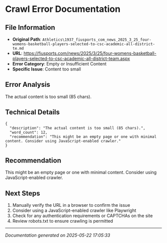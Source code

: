 # Crawl Error Documentation

## File Information
- **Original Path**: `Athletics\1937_fiusports_com_news_2025_3_25_four-womens-basketball-players-selected-to-csc-academic-all-district-te.md`
- **URL**: https://fiusports.com/news/2025/3/25/four-womens-basketball-players-selected-to-csc-academic-all-district-team.aspx
- **Error Category**: Empty or Insufficient Content
- **Specific Issue**: Content too small

## Error Analysis
The actual content is too small (85 chars).

## Technical Details
```
{
  "description": "The actual content is too small (85 chars).",
  "word_count": 12,
  "recommendation": "This might be an empty page or one with minimal content. Consider using JavaScript-enabled crawler."
}
```

## Recommendation
This might be an empty page or one with minimal content. Consider using JavaScript-enabled crawler.

## Next Steps
1. Manually verify the URL in a browser to confirm the issue
2. Consider using a JavaScript-enabled crawler like Playwright
3. Check for any authentication requirements or CAPTCHAs on the site
4. Review robots.txt to ensure crawling is permitted

---
*Documentation generated on 2025-05-22 17:05:33*
